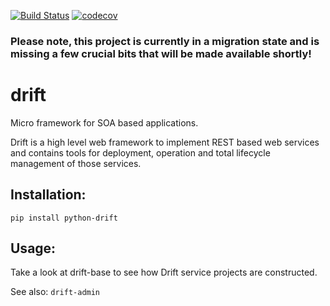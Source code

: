[![Build Status](https://travis-ci.org/dgnorth/drift.svg?branch=master)](https://travis-ci.org/dgnorth/drift)
[![codecov](https://codecov.io/gh/dgnorth/drift/branch/master/graph/badge.svg)](https://codecov.io/gh/dgnorth/drift)

### Please note, this project is currently in a migration state and is missing a few crucial bits that will be made available shortly!

# drift
Micro framework for SOA based applications.


Drift is a high level web framework to implement REST based web services and contains tools for deployment, operation and total lifecycle management of those services.

## Installation:

`pip install python-drift`


## Usage:
Take a look at drift-base to see how Drift service projects are constructed.

See also: `drift-admin`

